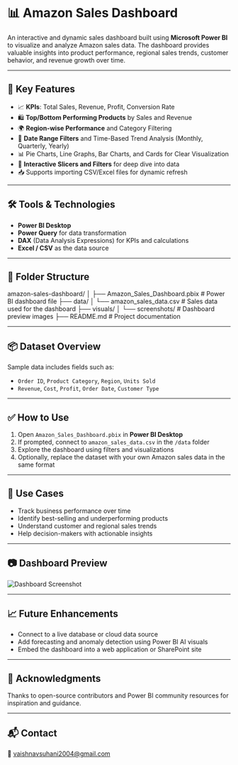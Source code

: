 # 📊 Amazon Sales Dashboard

An interactive and dynamic sales dashboard built using **Microsoft Power BI** to visualize and analyze Amazon sales data. The dashboard provides valuable insights into product performance, regional sales trends, customer behavior, and revenue growth over time.

---

## 🚀 Key Features

- 📈 **KPIs**: Total Sales, Revenue, Profit, Conversion Rate
- 🛍️ **Top/Bottom Performing Products** by Sales and Revenue
- 🌍 **Region-wise Performance** and Category Filtering
- 📆 **Date Range Filters** and Time-Based Trend Analysis (Monthly, Quarterly, Yearly)
- 📊 Pie Charts, Line Graphs, Bar Charts, and Cards for Clear Visualization
- 🔎 **Interactive Slicers and Filters** for deep dive into data
- 📥 Supports importing CSV/Excel files for dynamic refresh

---

## 🛠️ Tools & Technologies

- **Power BI Desktop**
- **Power Query** for data transformation
- **DAX** (Data Analysis Expressions) for KPIs and calculations
- **Excel / CSV** as the data source

---

## 📂 Folder Structure

amazon-sales-dashboard/
│
├── Amazon_Sales_Dashboard.pbix # Power BI dashboard file
├── data/
│ └── amazon_sales_data.csv # Sales data used for the dashboard
├── visuals/
│ └── screenshots/ # Dashboard preview images
├── README.md # Project documentation

---

## 📦 Dataset Overview

Sample data includes fields such as:
- `Order ID`, `Product Category`, `Region`, `Units Sold`
- `Revenue`, `Cost`, `Profit`, `Order Date`, `Customer Type`

---

## ✅ How to Use

1. Open `Amazon_Sales_Dashboard.pbix` in **Power BI Desktop**
2. If prompted, connect to `amazon_sales_data.csv` in the `/data` folder
3. Explore the dashboard using filters and visualizations
4. Optionally, replace the dataset with your own Amazon sales data in the same format

---

## 📌 Use Cases

- Track business performance over time  
- Identify best-selling and underperforming products  
- Understand customer and regional sales trends  
- Help decision-makers with actionable insights

---

## 📷 Dashboard Preview

![Dashboard Screenshot](visuals/screenshots/dashboard_preview.png)

---

## 📈 Future Enhancements

- Connect to a live database or cloud data source
- Add forecasting and anomaly detection using Power BI AI visuals
- Embed the dashboard into a web application or SharePoint site

---

## 🤝 Acknowledgments

Thanks to open-source contributors and Power BI community resources for inspiration and guidance.

---

## 📬 Contact

📧 vaishnavsuhani2004@gmail.com  
